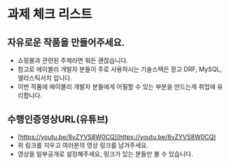 # 과제 체크 리스트

## 자유로운 작품을 만들어주세요.

- 쇼핑몰과 관련된 주제라면 뭐든 괜찮습니다.
- 참고로 에이블리 개발자 분들이 주로 사용하시는 기술스택은 장고 DRF, MySQL, 엘라스틱서치 입니다.
- 이번 작품에 에이블리 개발자 분들에게 어필할 수 있는 부분을 만드는게 취업에 유리합니다.

## 수행인증영상URL(유튜브)

- [https://youtu.be/8vZYVS8W0CQ](https://youtu.be/8vZYVS8W0CQ)
- 위 링크를 지우고 여러분의 영상 링크를 남겨주세요.
- 영상을 일부공개로 설정해주세요, 링크가 있는 분들만 볼 수 있습니다.
